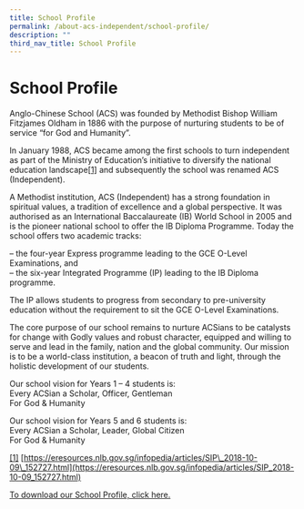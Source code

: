 ```yaml
---
title: School Profile
permalink: /about-acs-independent/school-profile/
description: ""
third_nav_title: School Profile
---
```

# School Profile

Anglo-Chinese School (ACS) was founded by Methodist Bishop William Fitzjames Oldham in 1886 with the purpose of nurturing students to be of service “for God and Humanity”.

In January 1988, ACS became among the first schools to turn independent as part of the Ministry of Education’s initiative to diversify the national education landscape[\[1\]](https://www.acsindep.moe.edu.sg/about-acs-independent/school-profile/#_ftn1) and subsequently the school was renamed ACS (Independent).

A Methodist institution, ACS (Independent) has a strong foundation in spiritual values, a tradition of excellence and a global perspective. It was authorised as an International Baccalaureate (IB) World School in 2005 and is the pioneer national school to offer the IB Diploma Programme. Today the school offers two academic tracks:

– the four-year Express programme leading to the GCE O-Level Examinations, and  
– the six-year Integrated Programme (IP) leading to the IB Diploma programme.

The IP allows students to progress from secondary to pre-university education without the requirement to sit the GCE O-Level Examinations.

The core purpose of our school remains to nurture ACSians to be catalysts for change with Godly values and robust character, equipped and willing to serve and lead in the family, nation and the global community. Our mission is to be a world-class institution, a beacon of truth and light, through the holistic development of our students.

Our school vision for Years 1 – 4 students is:  
Every ACSian a Scholar, Officer, Gentleman  
For God & Humanity

Our school vision for Years 5 and 6 students is:  
Every ACSian a Scholar, Leader, Global Citizen  
For God & Humanity

[\[1\]](https://www.acsindep.moe.edu.sg/about-acs-independent/school-profile/#_ftnref1) [https://eresources.nlb.gov.sg/infopedia/articles/SIP\_2018-10-09\_152727.html](https://eresources.nlb.gov.sg/infopedia/articles/SIP_2018-10-09_152727.html)

[To download our School Profile, click here.](/files/About%20ACS(I)/School%20Profile/ACS(I)%20School%20Profile%202022_updated%20mar_23.pdf)

